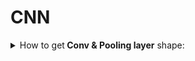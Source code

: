 # CNN
<div style='width:1000px;margin:auto'>

<details><summary>How to get<b> Conv & Pooling layer</b> shape:</summary>
<p>
<h4>1. Conv layer shape</h4>
$$O = \frac{W - K + 2 * P}{S}+1$$

<ul>
<li><b>O</b>: Output Height/Length.</li>
<li><b>W</b>: Input Height/Length.</li>
<li><b>K</b>: Filter size.</li>
<li><b>P</b>: Same Padding.</li>
$$P = \frac{K-1}{2}$$
<li><b>S</b>: Stride.</li>
</ul>
<hr>

<h4>2. Pooling Output shape</h4>
$$O = \frac{W}{K}$$

<ul>
<li><b>W</b>: Input Height/Width.</li>
<li><b>K</b>: Filter Size.</li>
</ul>
</p>
</details>


</div>
